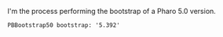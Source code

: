 I'm the process performing the bootstrap of a Pharo 5.0 version.

	PBBootstrap50 bootstrap: '5.392' 
	